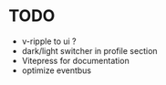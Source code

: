 # TODO
- v-ripple to ui ?
- dark/light switcher in profile section
- Vitepress for documentation
- optimize eventbus
